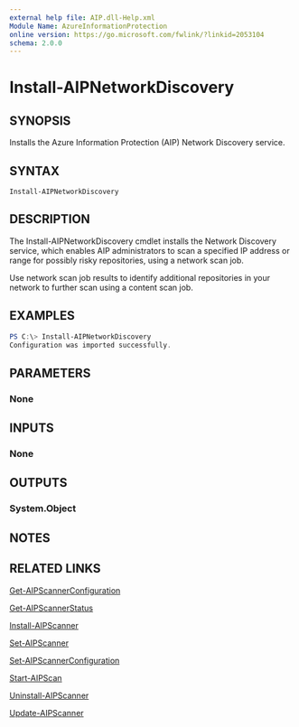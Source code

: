 ```yaml
---
external help file: AIP.dll-Help.xml
Module Name: AzureInformationProtection
online version: https://go.microsoft.com/fwlink/?linkid=2053104
schema: 2.0.0
---
```


# Install-AIPNetworkDiscovery

## SYNOPSIS
Installs the Azure Information Protection (AIP) Network Discovery service.

## SYNTAX

```
Install-AIPNetworkDiscovery 
```

## DESCRIPTION
The Install-AIPNetworkDiscovery cmdlet installs the Network Discovery service, which enables AIP administrators to scan a specified IP address or range for possibly risky repositories, using a network scan job.

Use network scan job results to identify additional repositories in your network to further scan using a content scan job.

## EXAMPLES

```powershell
PS C:\> Install-AIPNetworkDiscovery 
Configuration was imported successfully.

```

## PARAMETERS

### None

## INPUTS

### None

## OUTPUTS

### System.Object

## NOTES

## RELATED LINKS

[Get-AIPScannerConfiguration](./Get-AIPScannerConfiguration.md)

[Get-AIPScannerStatus](./Get-AIPScannerStatus.md)

[Install-AIPScanner](./Install-AIPScanner.md)

[Set-AIPScanner](./Set-AIPScanner.md)

[Set-AIPScannerConfiguration](./Set-AIPScannerConfiguration.md)

[Start-AIPScan](./Start-AIPScan.md)

[Uninstall-AIPScanner](./Uninstall-AIPScanner.md)

[Update-AIPScanner](./Update-AIPScanner.md)
